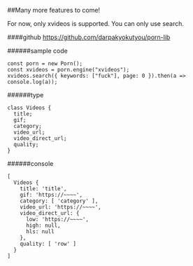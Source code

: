 
##Many more features to come!

For now, only xvideos is supported.
You can only use search.

####github
https://github.com/darpakyokutyou/porn-lib

######sample code
```javascript:sample code
const porn = new Porn();
const xvideos = porn.engine("xvideos");
xvideos.search({ keywords: ["fuck"], page: 0 }).then(a => console.log(a));
```
######type
```console
class Videos {
  title;
  gif;
  category;
  video_url;
  video_direct_url;
  quality;
}
```

######console
```console
[
  Videos {
    title: 'title',
    gif: 'https://~~~~',
    category: [ 'category' ],
    video_url: 'https://~~~~',
    video_direct_url: {
      low: 'https://~~~~',
      high: null,
      hls: null
    },
    quality: [ 'row' ]
  }
]
```
